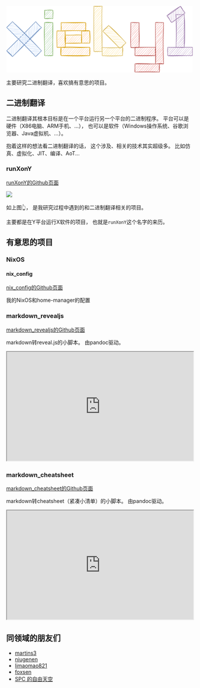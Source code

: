 ![](xieby1-formatted.svg)

主要研究二进制翻译，喜欢搞有意思的项目。

## 二进制翻译

二进制翻译其根本目标是在一个平台运行另一个平台的二进制程序。
平台可以是硬件（X86电脑、ARM手机、...），
也可以是软件（Windows操作系统、谷歌浏览器、Java虚拟机、...）。

抱着这样的想法看二进制翻译的话，
这个涉及、相关的技术其实超级多。
比如仿真、虚拟化、JIT、编译、AoT...

### runXonY

[runXonY的Github页面](https://github.com/xieby1/runXonY)

![](https://xieby1.github.io/runXonY/gnuclad.svg)

如上图👆，
是我研究过程中遇到的和二进制翻译相关的项目。

主要都是在Y平台运行X软件的项目，
也就是`runXonY`这个名字的来历。

## 有意思的项目

### NixOS

#### nix_config

[nix_config的Github页面](https://github.com/xieby1/nix_config)

我的NixOS和home-manager的配置

### markdown_revealjs

[markdown_revealjs的Github页面](https://github.com/xieby1/markdown_revealjs)

markdown转reveal.js的小脚本。
由pandoc驱动。

<iframe 
    src="https://xieby1.github.io/markdown_revealjs/README.html"
    style="width: 100%; aspect-ratio: 12/7;"
></iframe>

### markdown_cheatsheet

[markdown_cheatsheet的Github页面](https://github.com/xieby1/markdown_cheatsheet)

markdown转cheatsheet（紧凑小清单）的小脚本。
由pandoc驱动。

<iframe 
    src="https://xieby1.github.io/markdown_cheatsheet/README.html"
    style="width: 100%; aspect-ratio: 12/7;"
></iframe>

## 同领域的朋友们

* [martins3](https://martins3.github.io/)
* [niugenen](https://niugenen.github.io/)
* [limaomao821](https://limaomao821.github.io/)
* [foxsen](https://foxsen.github.io/)
* [SPC 的自由天空](https://blog.spcsky.com/)
